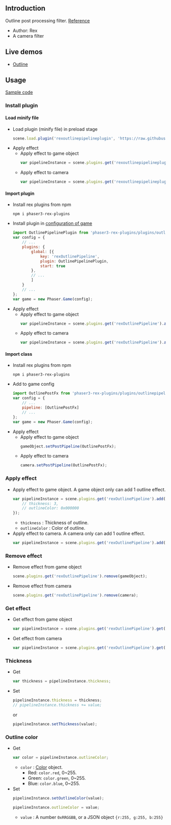 ## Introduction

Outline post processing filter. [Reference](https://github.com/pixijs/pixi-filters/blob/master/filters/outline/src/outline.frag)

- Author: Rex
- A camera filter

## Live demos

- [Outline](https://codepen.io/rexrainbow/pen/dyGNrqa)

## Usage

[Sample code](https://github.com/rexrainbow/phaser3-rex-notes/tree/master/examples/shader-outline)

### Install plugin

#### Load minify file

- Load plugin (minify file) in preload stage
    ```javascript
    scene.load.plugin('rexoutlinepipelineplugin', 'https://raw.githubusercontent.com/rexrainbow/phaser3-rex-notes/master/dist/rexoutlinepipelineplugin.min.js', true);
    ```
- Apply effect
    - Apply effect to game object
        ```javascript
        var pipelineInstance = scene.plugins.get('rexoutlinepipelineplugin').add(gameObject, config);
        ```
    - Apply effect to camera
        ```javascript
        var pipelineInstance = scene.plugins.get('rexoutlinepipelineplugin').add(camera, config);
        ```

#### Import plugin

- Install rex plugins from npm
    ```
    npm i phaser3-rex-plugins
    ```
- Install plugin in [configuration of game](game.md#configuration)
    ```javascript
    import OutlinePipelinePlugin from 'phaser3-rex-plugins/plugins/outlinepipeline-plugin.js';
    var config = {
        // ...
        plugins: {
            global: [{
                key: 'rexOutlinePipeline',
                plugin: OutlinePipelinePlugin,
                start: true
            },
            // ...
            ]
        }
        // ...
    };
    var game = new Phaser.Game(config);
    ```
- Apply effect
    - Apply effect to game object
        ```javascript
        var pipelineInstance = scene.plugins.get('rexOutlinePipeline').add(gameObject, config);
        ```
    - Apply effect to camera
        ```javascript
        var pipelineInstance = scene.plugins.get('rexOutlinePipeline').add(camera, config);
        ```

#### Import class

- Install rex plugins from npm
    ```
    npm i phaser3-rex-plugins
    ```
- Add to game config
    ```javascript
    import OutlinePostFx from 'phaser3-rex-plugins/plugins/outlinepipeline.js';
    var config = {
        // ...
        pipeline: [OutlinePostFx]
        // ...
    };
    var game = new Phaser.Game(config);
    ```
- Apply effect
    - Apply effect to game object
        ```javascript
        gameObject.setPostPipeline(OutlinePostFx);
        ```
    - Apply effect to camera
        ```javascript
        camera.setPostPipeline(OutlinePostFx);
        ```

### Apply effect

- Apply effect to game object. A game object only can add 1 outline effect.
    ```javascript
    var pipelineInstance = scene.plugins.get('rexOutlinePipeline').add(gameObject, {
        // thickness: 3,
        // outlineColor: 0x000000
    });
    ```
    - `thickness` : Thickness of outline.
    - `outlineColor` : Color of outline.
- Apply effect to camera. A camera only can add 1 outline effect.
    ```javascript
    var pipelineInstance = scene.plugins.get('rexOutlinePipeline').add(camera, config);
    ```

### Remove effect

- Remove effect from game object
    ```javascript
    scene.plugins.get('rexOutlinePipeline').remove(gameObject);
    ```
- Remove effect from camera
    ```javascript
    scene.plugins.get('rexOutlinePipeline').remove(camera);
    ```

### Get effect

- Get effect from game object
    ```javascript
    var pipelineInstance = scene.plugins.get('rexOutlinePipeline').get(gameObject);
    ```
- Get effect from camera
    ```javascript
    var pipelineInstance = scene.plugins.get('rexOutlinePipeline').get(camera);
    ```

### Thickness

- Get
    ```javascript
    var thickness = pipelineInstance.thickness;
    ```
- Set
    ```javascript
    pipelineInstance.thickness = thickness;
    // pipelineInstance.thickness += value;
    ```
    or
    ```javascript
    pipelineInstance.setThickness(value);
    ```

### Outline color

- Get
    ```javascript
    var color = pipelineInstance.outlineColor;
    ```
    - `color` : [Color](color.md) object.
        - Red: `color.red`, 0~255.
        - Green: `color.green`, 0~255.
        - Blue: `color.blue`, 0~255.
- Set
    ```javascript
    pipelineInstance.setOutlineColor(value);
    ```
    ```javascript
    pipelineInstance.outlineColor = value;
    ```
    - `value` : A number `0xRRGGBB`, or a JSON object `{r:255, g:255, b:255}`
